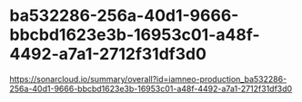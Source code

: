 # ba532286-256a-40d1-9666-bbcbd1623e3b-16953c01-a48f-4492-a7a1-2712f31df3d0
https://sonarcloud.io/summary/overall?id=iamneo-production_ba532286-256a-40d1-9666-bbcbd1623e3b-16953c01-a48f-4492-a7a1-2712f31df3d0
